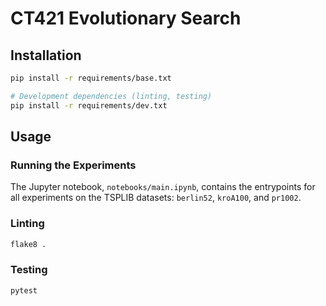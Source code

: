 # CT421 Evolutionary Search

## Installation
```sh
pip install -r requirements/base.txt

# Development dependencies (linting, testing)
pip install -r requirements/dev.txt
```

## Usage
### Running the Experiments
The Jupyter notebook, `notebooks/main.ipynb`, contains the entrypoints for all experiments on the TSPLIB datasets: `berlin52`, `kroA100`, and `pr1002`.

### Linting
```sh
flake8 .
```

### Testing
```sh
pytest
```